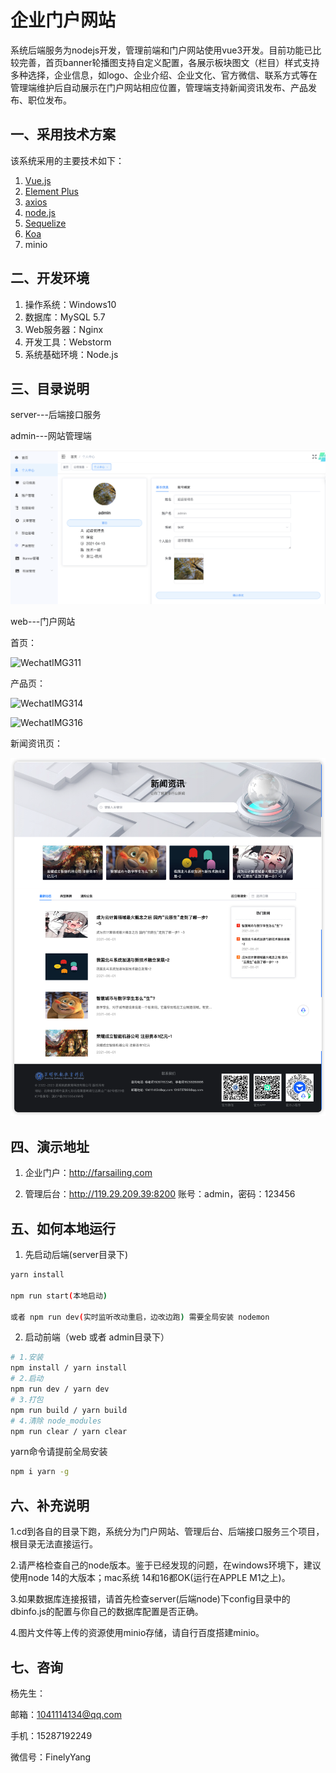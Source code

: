 #                                 企业门户网站

​     系统后端服务为nodejs开发，管理前端和门户网站使用vue3开发。目前功能已比较完善，首页banner轮播图支持自定义配置，各展示板块图文（栏目）样式支持多种选择，企业信息，如logo、企业介绍、企业文化、官方微信、联系方式等在管理端维护后自动展示在门户网站相应位置，管理端支持新闻资讯发布、产品发布、职位发布。

## 一、采用技术方案

该系统采用的主要技术如下：
1. [Vue.js](https://cn.vuejs.org/)
2. [Element Plus](https://element-plus.gitee.io/zh-CN/)
3. [axios](http://www.axios-js.com/zh-cn/docs/index.html)
4. [node.js](https://nodejs.org/zh-cn/docs/)
5. [Sequelize](https://www.sequelize.com.cn/)
6. [Koa](https://koa.bootcss.com/)
7. minio

## 二、开发环境

1. 操作系统：Windows10
2. 数据库：MySQL 5.7
3. Web服务器：Nginx 
4. 开发工具：Webstorm
5. 系统基础环境：Node.js

## 三、目录说明

server---后端接口服务

admin---网站管理端

![WX20230705-141751@2x](images/WX20230705-141751@2x.png)

web---门户网站

首页：

![WechatIMG311](images/121.png)

产品页：

![WechatIMG314](images/WechatIMG314.png)

![WechatIMG316](images/WechatIMG316.png)

新闻资讯页：

![iShot_2023-07-06_14.15.58](images/iShot_2023-07-06_14.15.58.png)

## 四、演示地址

1. 企业门户：http://farsailing.com

2. 管理后台：http://119.29.209.39:8200  账号：admin，密码：123456

## 五、如何本地运行

1. 先启动后端(server目录下)
```bash
yarn install

npm run start(本地启动)

或者 npm run dev(实时监听改动重启，边改边跑) 需要全局安装 nodemon
```
2. 启动前端（web 或者 admin目录下）
```bash
# 1.安装
npm install / yarn install
# 2.启动
npm run dev / yarn dev
# 3.打包
npm run build / yarn build
# 4.清除 node_modules
npm run clear / yarn clear
```
yarn命令请提前全局安装
```bash
npm i yarn -g
```

## 六、补充说明

1.cd到各自的目录下跑，系统分为门户网站、管理后台、后端接口服务三个项目，根目录无法直接运行。

2.请严格检查自己的node版本。鉴于已经发现的问题，在windows环境下，建议使用node 14的大版本；mac系统 14和16都OK(运行在APPLE M1之上)。

3.如果数据库连接报错，请首先检查server(后端node)下config目录中的dbinfo.js的配置与你自己的数据库配置是否正确。

4.图片文件等上传的资源使用minio存储，请自行百度搭建minio。

## 七、咨询

杨先生：

邮箱：[1041114134@qq.com](mailto:835487894@qq.com)

手机：15287192249

微信号：FinelyYang
